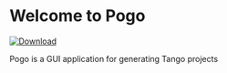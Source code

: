 # Welcome to Pogo

[ ![Download](https://api.bintray.com/packages/tango-controls/maven/pogo/images/download.svg) ](https://bintray.com/tango-controls/maven/pogo/_latestVersion)

Pogo is a GUI application for generating Tango projects